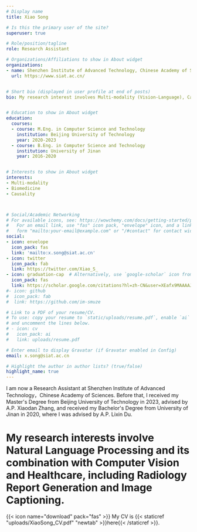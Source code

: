 ```yaml
---
# Display name
title: Xiao Song

# Is this the primary user of the site?
superuser: true

# Role/position/tagline
role: Research Assistant

# Organizations/Affiliations to show in About widget
organizations:
- name: Shenzhen Institute of Advanced Technology, Chinese Academy of Sciences
  url: https://www.siat.ac.cn/


# Short bio (displayed in user profile at end of posts)
bio: My research interest involves Multi-modality (Vision-Language), Casality, and Healthcare, including Radiology Report Generation, Image Captioning, etc.


# Education to show in About widget
education:
  courses:
  - course: M.Eng. in Computer Science and Technology
    institution: Beijing University of Technology
    year: 2020-2023
  - course: B.Eng. in Computer Science and Technology
    institution: University of Jinan
    year: 2016-2020


# Interests to show in About widget
interests:
- Multi-modality
- Biomedicine
- Causality



# Social/Academic Networking
# For available icons, see: https://wowchemy.com/docs/getting-started/page-builder/#icons
#   For an email link, use "fas" icon pack, "envelope" icon, and a link in the
#   form "mailto:your-email@example.com" or "/#contact" for contact widget.
social:
- icon: envelope
  icon_pack: fas
  link: 'mailto:x.song@siat.ac.cn'
- icon: twitter
  icon_pack: fab
  link: https://twitter.com/Xiao_S_
- icon: graduation-cap  # Alternatively, use `google-scholar` icon from `ai` icon pack
  icon_pack: fas
  link: https://scholar.google.com/citations?hl=zh-CN&user=XEafx9MAAAAJ
#- icon: github
#  icon_pack: fab
#  link: https://github.com/im-smuze

# Link to a PDF of your resume/CV.
# To use: copy your resume to `static/uploads/resume.pdf`, enable `ai` icons in `params.toml`, 
# and uncomment the lines below.
# - icon: cv
#   icon_pack: ai
#   link: uploads/resume.pdf

# Enter email to display Gravatar (if Gravatar enabled in Config)
email: x.song@siat.ac.cn

# Highlight the author in author lists? (true/false)
highlight_name: true
---
```


I am now a Research Assistant at Shenzhen Institute of Advanced Technology，Chinese Academy of Sciences.
Before that, I received my Master's Degree from Beijing University of Technology in 2023, advised by A.P. Xiaodan Zhang, and received my Bachelor's Degree from University of Jinan in 2020, where I was advised by A.P. Lixin Du. 

# My research interests involve Natural Language Processing and its combination with Computer Vision and Healthcare, including Radiology Report Generation and Image Captioning.

{{< icon name="download" pack="fas" >}} My CV is {{< staticref "uploads/XiaoSong_CV.pdf" "newtab" >}}here{{< /staticref >}}.
